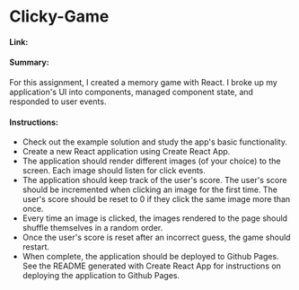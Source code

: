 # Clicky-Game

#### Link: 

#### Summary:
For this assignment, I created a memory game with React. I broke up my application's UI into components, managed component state, and responded to user events.

#### Instructions:
* Check out the example solution and study the app's basic functionality.
* Create a new React application using Create React App.
* The application should render different images (of your choice) to the screen. Each image should listen for click events.
* The application should keep track of the user's score. The user's score should be incremented when clicking an image for the first time. The user's score should be reset to 0 if they click the same image more than once.
* Every time an image is clicked, the images rendered to the page should shuffle themselves in a random order.
* Once the user's score is reset after an incorrect guess, the game should restart.
* When complete, the application should be deployed to Github Pages. See the README generated with Create React App for instructions on deploying the application to Github Pages.